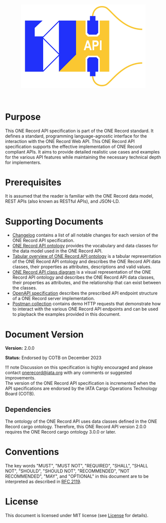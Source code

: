 <img src="./img/ONE-Record_API-Logo.png" style="scale: 80%">

# Purpose

This ONE Record API specification is part of the ONE Record standard.
It defines a standard, programming language-agnostic interface for the interaction with the ONE Record Web API.
This ONE Record API specification supports the effective implementation of ONE Record compliant APIs.
It aims to provide detailed realistic use cases and examples for the various API features while maintaining the necessary technical depth for implementers.

# Prerequisites

It is assumed that the reader is familiar with the ONE Record data model, REST APIs (also known as RESTful APIs), and JSON-LD.

# Supporting Documents

- [Changelog](changelog.md) contains a list of all notable changes for each version of the ONE Record API specification.
- [ONE Record API ontology](assets/ONE-Record-API-Ontology.ttl) provides the vocabulary and data classes for the data model used in the ONE Record API.
- [Tabular overview of ONE Record API ontology](assets/ONE-Record-API-Ontology.csv) is a tabular representation of the ONE Record API ontology and describes the ONE Record API data classes, their properties as attributes, descriptions and valid values.
- [ONE Record API class diagram](assets/ONE-Record-API-Class-Diagram.md) is a visual representation of the ONE Record API ontology and describes the ONE Record API data classes, their properties as attributes, and the relationship that can exist between the classes.
- [OpenAPI specification](assets/ONE-Record-API-OpenAPI.yaml) describes the prescribed API endpoint structure of a ONE Record server implementation. 
- [Postman collection](assets/ONE-Record-API-Collections.postman_collection) contains demo HTTP requests that demonstrate how to interact with the various ONE Record API endpoints and can be used to playback the examples provided in this document.

# Document Version

**Version:** 2.0.0

**Status:** Endorsed by COTB on December 2023

!!! note
    Discussion on this specification is highly encouraged and please contact [onerecord@iata.org](mailto:onerecord@iata.org) with any comments or suggested improvements.<br/>
    The version of the ONE Record API specification is incremented when the API specifications are endorsed by the IATA Cargo Operations Technology Board (COTB).

## Dependencies

The ontology of the ONE Record API uses data classes defined in the ONE Record cargo ontology. 
Therefore, this ONE Record API version 2.0.0 requires the ONE Record cargo ontology 3.0.0 or later.

# Conventions

The key words "MUST", "MUST NOT", "REQUIRED", "SHALL", "SHALL NOT", "SHOULD", "SHOULD NOT", "RECOMMENDED", "NOT RECOMMENDED", "MAY", and "OPTIONAL" in this document are to be interpreted as described in [RFC 2119](https://www.rfc-editor.org/rfc/rfc2119).

# License

This document is licensed under MIT license (see [License](license.md) for details).
